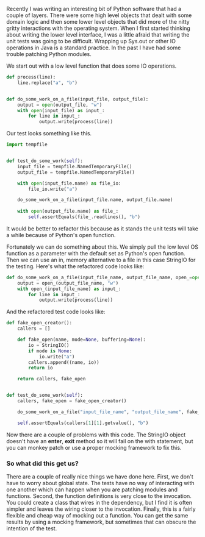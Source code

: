 Recently I was writing an interesting bit of Python software that had a couple of layers. There were some high level objects that dealt with some domain logic and then some lower level objects that did more of the nitty gritty interactions with the operating system. When I first started thinking about writing the lower level interface, I was a little afraid that writing the unit tests was going to be difficult. Wrapping up Sys.out or other IO operations in Java is a standard practice. In the past I have had some trouble patching Python modules. 


We start out with a low level function that does some IO operations.

```python
def process(line):
    line.replace("a", "b")


def do_some_work_on_a_file(input_file, output_file):
    output = open(output_file, "w")
    with open(input_file) as input_:
        for line in input_:
            output.write(process(line))

```

Our test looks something like this.

```python
import tempfile


def test_do_some_work(self):
    input_file = tempfile.NamedTemporaryFile()
    output_file = tempfile.NamedTemporaryFile()

    with open(input_file.name) as file_io:
        file_io.write("a")

    do_some_work_on_a_file(input_file.name, output_file.name)
    
    with open(output_file.name) as file_:
        self.assertEquals(file_.readlines(), "b")

```

It would be better to refactor this because as it stands the unit tests will take a while because of Python's open function.


Fortunately we can do something about this. We simply pull the low level OS function as a parameter with the default set as Python's open function. Then we can use an in, memory alternative to a file in this case StringIO for the testing. Here's what the refactored code looks like:

```python
def do_some_work_on_a_file(input_file_name, output_file_name, open_=open):
    output = open_(output_file_name, "w")
    with open_(input_file_name) as input_:
        for line in input_:
            output.write(process(line))
```

And the refactored test code looks like:

```python
def fake_open_creator():
    callers = []

    def fake_open(name, mode=None, buffering=None):
        io = StringIO()
        if mode is None:
            io.write("a")
        callers.append((name, io))
        return io

    return callers, fake_open


def test_do_some_work(self):
    callers, fake_open = fake_open_creator()

    do_some_work_on_a_file("input_file_name", "output_file_name", fake_open)

    self.assertEquals(callers[1][1].getvalue(), "b")
```

Now there are a couple of problems with this code. The StringIO object doesn't have an __enter__, __exit__ method so it will fail on the with statement, but you can monkey patch or use a proper mocking framework to fix this.

### So what did this get us?

There are a couple of really nice things we have done here. First, we don't have to worry about global state. The tests have no way of interacting with one another which can happen when you are patching modules and functions. Second, the function definitions is very close to the invocation. You could create a class that wires in the dependency, but I find it is often simpler and leaves the wiring closer to the invocation. Finally, this is a fairly flexible and cheap way of mocking out a function. You can get the same results by using a mocking framework, but sometimes that can obscure the intention of the test. 


